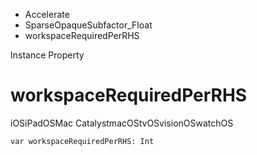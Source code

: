 

- Accelerate
- SparseOpaqueSubfactor_Float
-  workspaceRequiredPerRHS 

Instance Property

# workspaceRequiredPerRHS

iOSiPadOSMac CatalystmacOStvOSvisionOSwatchOS

``` source
var workspaceRequiredPerRHS: Int
```

